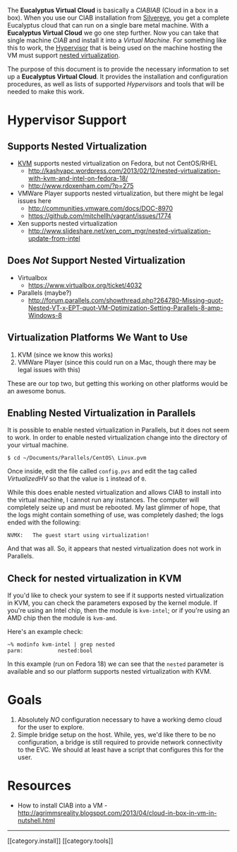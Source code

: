 The **Eucalyptus Virtual Cloud** is basically a _CIABIAB_ (Cloud in a box in a box). When you use our CIAB installation from [Silvereye](https://github.com/eucalyptus/silvereye), you get a complete Eucalyptus cloud that can run on a single bare metal machine. With a **Eucalyptus Virtual Cloud** we go one step further. Now you can take that single machine _CIAB_ and install it into a _Virtual Machine_. For something like this to work, the [Hypervisor](https://en.wikipedia.org/wiki/Hypervisor) that is being used on the machine hosting the VM must support [nested virtualization](http://en.wikipedia.org/wiki/Nesting_%28computing%29).

The purpose of this document is to provide the necessary information to set up a **Eucalyptus Virtual Cloud**. It provides the installation and configuration procedures, as well as lists of supported _Hypervisors_ and tools that will be needed to make this work.

# Hypervisor Support

## Supports Nested Virtualization

+ [KVM](http://www.linux-kvm.org/page/Main_Page) supports nested virtualization on Fedora, but not CentOS/RHEL
  - <http://kashyapc.wordpress.com/2013/02/12/nested-virtualization-with-kvm-and-intel-on-fedora-18/>
  - <http://www.rdoxenham.com/?p=275>
+ VMWare Player supports nested virtualization, but there might be legal issues here
  - <http://communities.vmware.com/docs/DOC-8970>
  - <https://github.com/mitchellh/vagrant/issues/1774>
+ Xen supports nested virtualization
  - <http://www.slideshare.net/xen_com_mgr/nested-virtualization-update-from-intel>

## Does _Not_ Support Nested Virtualization

+ Virtualbox
  - <https://www.virtualbox.org/ticket/4032>
+ Parallels (maybe?)
  - <http://forum.parallels.com/showthread.php?264780-Missing-quot-Nested-VT-x-EPT-quot-VM-Optimization-Setting-Parallels-8-amp-Windows-8>

## Virtualization Platforms We Want to Use

1. KVM (since we know this works)
2. VMWare Player (since this could run on a Mac, though there may be legal issues with this)

These are our top two, but getting this working on other platforms would be an awesome bonus.

## Enabling Nested Virtualization in Parallels

It is possible to enable nested virtualization in Parallels, but it does not seem to work. In order to enable nested virtualization change into the directory of your virtual machine.

    $ cd ~/Documents/Parallels/CentOS\ Linux.pvm

Once inside, edit the file called `config.pvs` and edit the tag called _VirtualizedHV_ so that the value is `1` instead of `0`.

While this does enable nested virtualization and allows CIAB to install into the virtual machine, I cannot run any instances. The computer will completely seize up and must be rebooted. My last glimmer of hope, that the logs might contain something of use, was completely dashed; the logs ended with the following:

    NVMX:   The guest start using virtualization!

And that was all. So, it appears that nested virtualization does not work in Parallels.

## Check for nested virtualization in KVM

If you'd like to check your system to see if it supports nested virtualization in KVM, you can check the parameters exposed by the kernel module. If you're using an Intel chip, then the module is `kvm-intel`; or if you're using an AMD chip then the module is `kvm-amd`.

Here's an example check:

    ~% modinfo kvm-intel | grep nested
    parm:           nested:bool

In this example (run on Fedora 18) we can see that the `nested` parameter is available and so our platform supports nested virtualization with KVM.

# Goals

1. Absolutely _NO_ configuration necessary to have a working demo cloud for the user to explore.
2. Simple bridge setup on the host. While, yes, we'd like there to be no configuration, a bridge is still required to provide network connectivity to the EVC. We should at least have a script that configures this for the user.

# Resources

* How to install CIAB into a VM - <http://agrimmsreality.blogspot.com/2013/04/cloud-in-box-in-vm-in-nutshell.html>

*****

[[category.install]]
[[category.tools]]